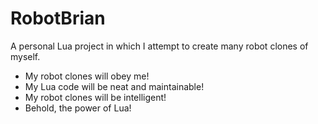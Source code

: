 # RobotBrian
A personal Lua project in which I attempt to create many robot clones of myself.

- My robot clones will obey me!
- My Lua code will be neat and maintainable!
- My robot clones will be intelligent!
- Behold, the power of Lua!
